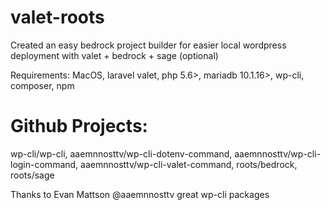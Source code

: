 # valet-roots
Created an easy bedrock project builder for easier local wordpress deployment with valet + bedrock + sage (optional)

Requirements: MacOS, laravel valet, php 5.6>, mariadb 10.1.16>, wp-cli, composer, npm

# Github Projects: 
wp-cli/wp-cli, aaemnnosttv/wp-cli-dotenv-command, aaemnnosttv/wp-cli-login-command, aaemnnosttv/wp-cli-valet-command, roots/bedrock, roots/sage

Thanks to Evan Mattson @aaemnnosttv great wp-cli packages

